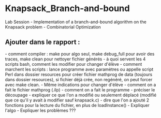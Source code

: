 # Knapsack_Branch-and-bound
Lab Session - Implementation of a branch-and-bound algorithm on the Knapsack problem - Combinatorial Optimization

<h2>Ajouter dans le rapport :</h2>
- comment compiler : make pour algo seul, make debug_full pour avoir des traces, make clean pour nettoyer fichier générés
- à quoi servent les 4 scripts bash, comment les modifier pour changer d'élève
- comment marchent les scripts : lance programme avec paramètres ou appelle script Perl dans dossier resources pour créer fichier mathprog de data (toujours dans dossier resources), si fichier déjà crée, non regénéré, on peut forcer avec make clean.
  - Même indications pour changer d'élève
- comment on a fait le fichier mathprog (.ilp)
- comment on a fait le programme
  - préciser le découpage
  - expliquer ce que l'on a modifié ou seulement déplacé (modifié que ce qu'il y avait à modifier sauf knapsack.c)
  - dire que l'on a ajouté 2 fonctions pour la lecture du fichier, en plus de loadInstance()
  - Expliquer l'algo
  - Expliquer les problèmes ???
